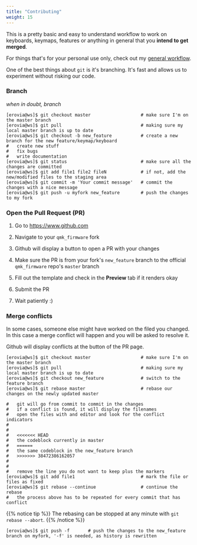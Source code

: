 ```yaml
---
title: "Contributing"
weight: 15
---
```


This is a pretty basic and easy to understand workflow to work on keyboards, keymaps, features or anything in general that you **intend to get merged**.

For things that's for your personal use only, check out my [general workflow](/posts/workflow).

One of the best things about `git` is it's branching. It's fast and allows us to experiment without risking our code.

### Branch

*when in doubt, branch*

```shell
[erovia@ws]$ git checkout master                   # make sure I'm on the master branch
[erovia@ws]$ git pull                              # making sure my local master branch is up to date
[erovia@ws]$ git checkout -b new_feature           # create a new branch for the new feature/keymap/keyboard
#   create new stuff
#   fix bugs
#   write documentation
[erovia@ws]$ git status                            # make sure all the changes are committed
[erovia@ws]$ git add file1 file2 fileN             # if not, add the new/modified files to the staging area
[erovia@ws]$ git commit -m 'Your commit message'   # commit the changes with a nice message
[erovia@ws]$ git push -u myfork new_feature        # push the changes to my fork
```

### Open the Pull Request (PR)

1. Go to https://www.github.com

1. Navigate to your `qmk_firmware` fork

1. Github will display a button to open a PR with your changes

1. Make sure the PR is from your fork's `new_feature` branch to the official `qmk_firmware` repo's `master` branch

1. Fill out the template and check in the **Preview** tab if it renders okay

1. Submit the PR

1. Wait patiently :)

### Merge conflicts

In some cases, someone else might have worked on the filed you changed. In this case a merge conflict will happen and you will be asked to resolve it.

Github will display conflicts at the button of the PR page.

```shell
[erovia@ws]$ git checkout master                   # make sure I'm on the master branch
[erovia@ws]$ git pull                              # making sure my local master branch is up to date
[erovia@ws]$ git checkout new_feature              # switch to the feature branch
[erovia@ws]$ git rebase master                     # rebase our changes on the newly updated master
```

```shell
#   git will go from commit to commit in the changes
#   if a conflict is found, it will display the filenames
#   open the files with and editor and look for the conflict indicators
#
#
#   <<<<<<< HEAD
#   the codeblock currently in master
#   ======
#   the same codeblock in the new_feature branch
#   >>>>>>> 38472386162057
#
#
#   remove the line you do not want to keep plus the markers
[erovia@ws]$ git add file1                         # mark the file or files as fixed
[erovia@ws]$ git rebase --continue                 # continue the rebase
#   the process above has to be repeated for every commit that has conflict
```

{{% notice tip %}}
The rebasing can be stopped at any minute with `git rebase --abort`.
{{% /notice %}}

```shell
[erovia@ws]$ git push -f       # push the changes to the new_feature branch on myfork, '-f' is needed, as history is rewritten
```
